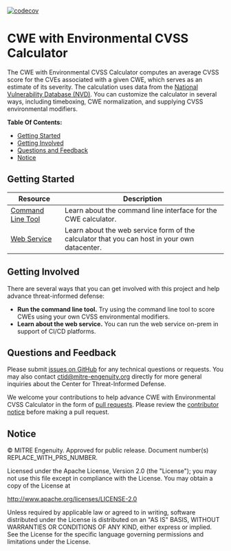 [![codecov](https://codecov.io/gh/center-for-threat-informed-defense/cwe-calculator/graph/badge.svg)](https://codecov.io/gh/center-for-threat-informed-defense/cwe-calculator)

# CWE with Environmental CVSS Calculator

The CWE with Environmental CVSS Calculator computes an average CVSS score for the CVEs
associated with a given CWE, which serves as an estimate of its severity. The
calculation uses data from the [National Vulnerability Database
(NVD)](https://nvd.nist.gov/). You can customize the calculator in several ways,
including timeboxing, CWE normalization, and supplying CVSS environmental modifiers.

**Table Of Contents:**

- [Getting Started](#getting-started)
- [Getting Involved](#getting-involved)
- [Questions and Feedback](#questions-and-feedback)
- [Notice](#notice)

## Getting Started

| Resource                                                                                                         | Description                                                                                  |
| ---------------------------------------------------------------------------------------------------------------- | -------------------------------------------------------------------------------------------- |
| [Command Line Tool](https://github.com/center-for-threat-informed-defense/cwe-calculator/wiki/Command-Line-Tool) | Learn about the command line interface for the CWE calculator.                               |
| [Web Service](https://github.com/center-for-threat-informed-defense/cwe-calculator/wiki/Web-Service)             | Learn about the web service form of the calculator that you can host in your own datacenter. |

## Getting Involved

There are several ways that you can get involved with this project and help
advance threat-informed defense:

- **Run the command line tool.** Try using the command line tool to score CWEs using
  your own CVSS environmental modifiers.
- **Learn about the web service.** You can run the web service on-prem in support of
  CI/CD platforms.


## Questions and Feedback

Please submit [issues on
GitHub](https://github.com/center-for-threat-informed-defense/cwe-calculator/issues) for
any technical questions or requests. You may also contact
[ctid@mitre-engenuity.org](mailto:ctid@mitre-engenuity.org?subject=Question%20about%20cwe-calculator)
directly for more general inquiries about the Center for Threat-Informed Defense.

We welcome your contributions to help advance CWE with Environmental CVSS Calculator in
the form of [pull
requests](https://github.com/center-for-threat-informed-defense/cwe-calculator/pulls).
Please review the [contributor
notice](https://github.com/center-for-threat-informed-defense/cwe-calculator/blob/main/CONTRIBUTING.md)
before making a pull request.

## Notice

<!-- TODO Add PRS prior to publication. -->

© MITRE Engenuity. Approved for public release. Document number(s)
REPLACE_WITH_PRS_NUMBER.

Licensed under the Apache License, Version 2.0 (the "License"); you may not use this
file except in compliance with the License. You may obtain a copy of the License at

http://www.apache.org/licenses/LICENSE-2.0

Unless required by applicable law or agreed to in writing, software distributed under
the License is distributed on an "AS IS" BASIS, WITHOUT WARRANTIES OR CONDITIONS OF ANY
KIND, either express or implied. See the License for the specific language governing
permissions and limitations under the License.
